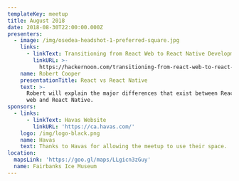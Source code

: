 ```yaml
---
templateKey: meetup
title: August 2018
date: 2018-08-30T22:00:00.000Z
presenters:
  - image: /img/osedea-headshot-1-preferred-square.jpg
    links:
      - linkText: Transitioning from React Web to React Native Development
        linkURL: >-
          https://hackernoon.com/transitioning-from-react-web-to-react-native-development-c8e6df57a92e
    name: Robert Cooper
    presentationTitle: React vs React Native
    text: >-
      Robert will explain the major differences that exist between React for the
      web and React Native.
sponsors:
  - links:
      - linkText: Havas Website
        linkURL: 'https://ca.havas.com/'
    logo: /img/logo-black.png
    name: Havas
    text: Thanks to Havas for allowing the meetup to use their space.
location:
  mapsLink: 'https://goo.gl/maps/LLgicn3zGuy'
  name: Fairbanks Ice Museum
---
```


